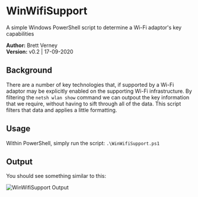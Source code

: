 # WinWifiSupport
A simple Windows PowerShell script to determine a Wi-Fi adaptor's key capabilities

**Author:** Brett Verney</br>
**Version:** v0.2 | 17-09-2020

## Background
There are a number of key technologies that, if supported by a Wi-Fi adaptor may be explicitly enabled on the supporting Wi-Fi infrastructure. By filtering the ```netsh wlan show``` command we can outpout the key information that we require, without having to sift through all of the data. This script filters that data and applies a little formatting.

## Usage
Within PowerShell, simply run the script:
```.\WinWifiSupport.ps1```


## Output

You should see something similar to this:

![WinWifiSupport Output](https://github.com/wifiwizardofoz/WinWifiSupport/blob/master/winWifiSupport.PNG)
